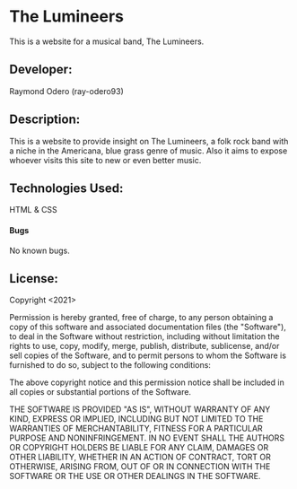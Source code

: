 # The Lumineers 
This is a website for a musical band, The Lumineers.

## Developer:
Raymond Odero (ray-odero93)

## Description:
This is a website to provide insight on The Lumineers, a folk rock band with a niche in the Americana, blue grass genre of music. Also it aims to expose whoever visits this site to new or even better music.

## Technologies Used:
HTML & CSS

#### Bugs
No known bugs.
## License:
Copyright <2021> <RAYMOND ODERO>

Permission is hereby granted, free of charge, to any person obtaining a copy of this software and associated documentation files (the "Software"), to deal in the Software without restriction, including without limitation the rights to use, copy, modify, merge, publish, distribute, sublicense, and/or sell copies of the Software, and to permit persons to whom the Software is furnished to do so, subject to the following conditions:

The above copyright notice and this permission notice shall be included in all copies or substantial portions of the Software.

THE SOFTWARE IS PROVIDED "AS IS", WITHOUT WARRANTY OF ANY KIND, EXPRESS OR IMPLIED, INCLUDING BUT NOT LIMITED TO THE WARRANTIES OF MERCHANTABILITY, FITNESS FOR A PARTICULAR PURPOSE AND NONINFRINGEMENT. IN NO EVENT SHALL THE AUTHORS OR COPYRIGHT HOLDERS BE LIABLE FOR ANY CLAIM, DAMAGES OR OTHER LIABILITY, WHETHER IN AN ACTION OF CONTRACT, TORT OR OTHERWISE, ARISING FROM, OUT OF OR IN CONNECTION WITH THE SOFTWARE OR THE USE OR OTHER DEALINGS IN THE SOFTWARE.
